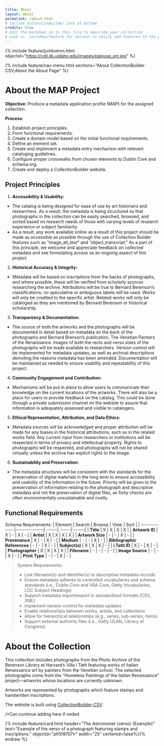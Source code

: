 ```yaml
---
title: About
layout: about
permalink: /about.html
# include CollectionBuilder info at bottom
credits: true
# Edit the markdown on in this file to describe your collection
# Look in _includes/feature for options to easily add features to the page
---
```


{% include feature/jumbotron.html objectid="https://cdil.lib.uidaho.edu/images/palouse_sm.jpg" %} 

{% include feature/nav-menu.html sections="About CollectionBuilder CSV;About the About Page" %}

# About the MAP Project
**Objective:** 
  Produce a metadata application profile (MAP) for the assigned collection.   

**Process**:
1. Establish project principles.
2. Form functional requirements.
3. Create a domain model based on the initial functional requirements.
4. Define an element set.
5. Create and implement a metadata entry mechanism with relevant cataloging guidelines.
6. Configure proper crosswalks from chosen elements to Dublin Core and schema.org.
7. Create and deploy a CollectionBuilder website.

## Project Principles
1.  **Accessibility & Usability:**
+ The catalog is being designed for ease of use by art historians and researchers. As a result, the metadata is being structured so that photographs in the collection can be easily searched, browsed, and sorted based on research needs of those with varying levels of research experience or subject familiarity.
+ As a result, any work available online as a result of this project should be made as accessible as possible through the use of Collection Builder features such as “image_alt_text” and “object_transcript.” As a part of this principle, we welcome and appreciate feedback on collected metadata and see formulating access as an ongoing aspect of this project.
2. **Historical Accuracy & Integrity:**
+ Metadata will be based on inscriptions from the backs of photographs, and where possible, these will be verified from scholarly sources researching the archive. Attributions will be true to Bernard Berenson’s classifications; no speculative or ambiguous labels will be used. Works will only be credited to the specific artist. Related works will only be cataloged as they are mentioned by Bernard Berenson or historical scholarship.
3. **Transparency & Documentation:**
+ The source of both the artworks and the photographs will be documented in detail based on metadata on the back of the photographs and Bernard Brenson’s publication, The Venetian Painters of the Renaissance. Images of both the recto and verso sides of the photographs will be made available to researchers. Version control will be implemented for metadata updates, as well as archival descriptions demoting the reasons metadata has been amended. Documentation will be maintained as needed to ensure usability and repeatability of this project.
4. **Community Engagement and Contribution:**
+ Mechanisms will be put in place to allow users to communicate their knowledge on the current locations of the artworks. There will also be a place for users to provide feedback on the catalog. This could be done through a private submission channel on the website to assure that information is adequately assessed and visible to catalogers.
5. **Ethical Representation, Attribution, and Data Ethics:**
+ Metadata sources will be acknowledged and proper attribution will be made for any biases in the historical attributions, such as in the related works field. Any current input from researchers or institutions will be respected in terms of privacy and intellectual property. Rights to photographs will be respected, and photographs will not be shared virtually unless the archive has explicit rights to the image.
6. **Sustainability and Preservation:**
+ The metadata structures will be consistent with the standards for the preservation of digital materials in the long term to ensure accessibility and usability of the information in the future. Priority will be given to the preservation of information relating to the photograph and descriptive metadata and not the preservation of digital files, as fixity checks are often environmentally unsustainable and costly.

## Functional Requirements
Schema Requirements:
| Element      | Search          | Browse  | View  | Sort  |
| ------------- |:-------------:| -----:| -----:| -----:|
| **Title** | X      |    X |    X |    X |
| **Artwork ID** | X      |    - |    X |    - |
| **Artist**     | X | X | X | X |
| **Artwork Size** | -      |    - |    X |    - |
| **Provenance** | X      |    - |    X |    - |
| **Medium** | -      |    - |    X |    - |
| **Bibliographic References** | -     |    - |    X |    - |
| **Subject(s)** | X      |    X |    X |    - |
| **i Tatti ID** | X      |    - |    X |    - |
| **Photographer**      | X      |   X |   X |   X |
| **Filename** | -      |    - |    - |    - |
| **Image Source**      | -      |   - |   X |   - |
| **Print Type**      | -      |   - |   X |   - |


> System Requirements:
>
> + Link filename(s) and identifier(s) to descriptive metadata records
> + Ensure metadata adheres to controlled vocabularies and schema standards (i.e., Dublin Core and VRA Core, Getty Vocabularies, LOC Subject Headings)
> + Support metadata import/export in standardized formats (CSV, XML)
> + Implement version control for metadata updates
> + Enable relationships between works, artists, and collections
> + Allow for hierarchical relationships (e.g., series, sub-series, items)
> + Support external authority files (i.e., Getty ULAN, Library of Congress)


# About the Collection

This collection includes photographs from the Photo Archive of the Berenson Library at Harvard’s Villa I Tatti featuring works of Italian Renaissance art by painters from the Venetian school. The selected photographs come from the “Homeless Paintings of the Italian Renaissance” project—artworks whose locations are currently unknown.

Artworks are represented by photographs which feature stamps and handwritten inscriptions.

The website is built using [CollectionBuilder-CSV](https://github.com/CollectionBuilder/collectionbuilder-csv).

/*Can continue adding here if neded

{% include feature/card.html header="The Astronomer (verso) (Example)" text="Example of the verso of a photograph featuring stamps and inscriptions." objectid="ph109707v" width="25" centered=false%}{% endraw %}
